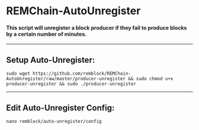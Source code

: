 # REMChain-AutoUnregister

#### This script will unregister a block producer if they fail to produce blocks by a certain number of minutes.

***

## Setup Auto-Unregister:

```
sudo wget https://github.com/remblock/REMChain-AutoUnregister/raw/master/producer-unregister && sudo chmod u+x producer-unregister && sudo ./producer-unregister
```

***

## Edit Auto-Unregister Config:

```
nano remblock/auto-unregister/config
```
